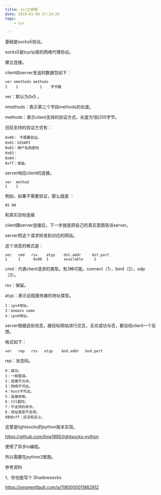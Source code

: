 ```yaml
---
title: ssr之原理
date: 2019-01-08 17:19:25
tags:
	- ssr

---
```






基础是socks5协议。

socks5是tcp/ip层的网络代理协议。

建立连接。

client向server发送的数据包如下：

```
ver nmethods methods
1    1          1    字节数
```

ver：默认为0x5 。

nmethods：表示第三个字段methods的长度。

methods：表示client支持的验证方式，长度为1到255字节。

目前支持的验证方式有：

```
0x00： 不需要验证。
0x01：GSSAPI
0x02：用户名和密码
0x03：
0x04：
0xff：保留。
```

server响应client的连接。

```
ver  method
1    1
```

例如，如果不需要验证，那么就是 ：

```
05 00
```



和真实目标连接

client跟server连接后，下一步就是把自己的真实意图告诉server。

server把这个请求转发到对应的网站。

这个消息的格式是：

```
ver   cmd   rsv    atyp    dst.addr     dst.port
1     1      0x00  1       available     2
```

cmd：代表client请求的类型。有3种可能。connect（1），bind（2），udp（3）。

rsv：保留。

atyp：表示远程服务器的地址类型。

```
1：ipv4地址。
3：domain name
4：ipv6地址。
```

server根据这些信息，跟目标网站进行交互，无论成功与否，都会给client一个反馈。

格式如下：

```
ver   rep   rsv   atyp    bnd.addr   bnd.port
```

rep：状态码。

```
0：成功。
1：一般错误。
2：连接不允许。
3：网络不可达。
4：host不可达。
5：连接拒绝。
6：ttl超时。
7：不支持的命令。
8：地址类型不支持。
9到0xff：还没有定义。
```



这里是lightsocks的python版本实现。

https://github.com/linw1995/lightsocks-python

使用了异步io编程。

所以需要在python3里跑。





参考资料

1、你也能写个 Shadowsocks

https://segmentfault.com/a/1190000011862912